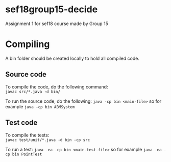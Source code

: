 # sef18group15-decide
Assignment 1 for sef18 course made by Group 15

# Compiling

A bin folder should be created locally to hold all compiled code.

## Source code
To compile the code, do the following command:  
`javac src/*.java -d bin/`

To run the source code, do the following: 
`java -cp bin <main-file>` so for example `java -cp bin ABMSystem`

## Test code
To compile the tests:  
`javac test/unit/*.java -d bin -cp src`

To run a test:
`java -ea -cp bin <main-test-file>` so for example `java -ea -cp bin PointTest`
